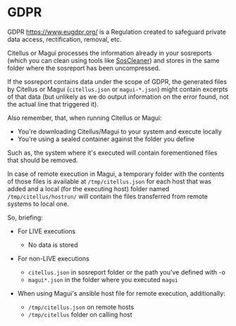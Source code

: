 # GDPR

GDPR <https://www.eugdpr.org/> is a Regulation created to safeguard private data access, rectification, removal, etc.

Citellus or Magui processes the information already in your sosreports (which you can clean using tools like [SosCleaner](https://github.com/RedHatGov/soscleaner)) and stores in the same folder where the sosreport has been uncompressed.

If the sosreport contains data under the scope of GDPR, the generated files by Citellus or Magui (`citellus.json` or `magui-*.json`) might contain excerpts of that data (but unlikely as we do output information on the error found, not the actual line that triggered it).

Also remember, that, when running Citellus or Magui:

- You're downloading Citellus/Magui to your system and execute locally
- You're using a sealed container against the folder you define

Such as, the system where it's executed will contain forementioned files that should be removed.

In case of remote execution in Magui, a temporary folder with the contents of those files is available at `/tmp/citellus.json` for each host that was added and a local (for the executing host) folder named `/tmp/citellus/hostrun/` will contain the files transferred from remote systems to local one.

So, briefing:

- For LIVE executions
    - No data is stored
- For non-LIVE executions
    - `citellus.json` in sosreport folder or the path you've defined with -o
    - `magui*.json` in the folder where you executed `magui`

- When using Magui's ansible host file for remote execution, additionally:
    - `/tmp/citellus.json` on remote hosts 
    - `/tmp/citellus` folder on calling host

